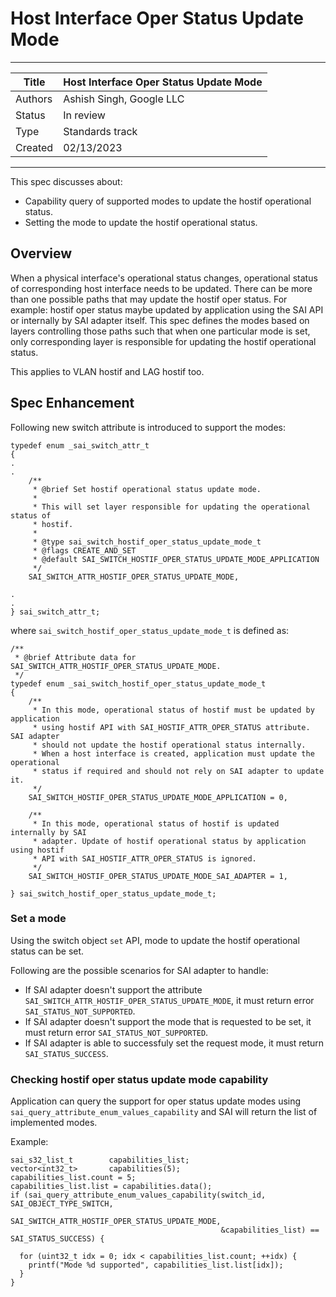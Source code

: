 # Host Interface Oper Status Update Mode
-------------------------------------------------------------------------------
 Title       | Host Interface Oper Status Update Mode
-------------|-----------------------------------------------------------------
 Authors     | Ashish Singh, Google LLC
 Status      | In review
 Type        | Standards track
 Created     | 02/13/2023

-------------------------------------------------------------------------------

This spec discusses about:
- Capability query of supported modes to update the hostif operational status.
- Setting the mode to update the hostif operational status.

## Overview

When a physical interface's operational status changes, operational status of corresponding host interface needs to be updated. There can be more than one possible paths that may update the hostif oper status. For example: hostif oper status maybe updated by application using the SAI API or internally by SAI adapter itself. This spec defines the modes based on layers controlling those paths such that when one particular mode is set, only corresponding layer is responsible for updating the hostif operational status.

This applies to VLAN hostif and LAG hostif too.

## Spec Enhancement

Following new switch attribute is introduced to support the modes:
```
typedef enum _sai_switch_attr_t
{
.
.
    /**
     * @brief Set hostif operational status update mode.
     *
     * This will set layer responsible for updating the operational status of
     * hostif.
     *
     * @type sai_switch_hostif_oper_status_update_mode_t
     * @flags CREATE_AND_SET
     * @default SAI_SWITCH_HOSTIF_OPER_STATUS_UPDATE_MODE_APPLICATION
     */
    SAI_SWITCH_ATTR_HOSTIF_OPER_STATUS_UPDATE_MODE,

.
.
} sai_switch_attr_t;
```

where `sai_switch_hostif_oper_status_update_mode_t` is defined as:
```
/**
 * @brief Attribute data for SAI_SWITCH_ATTR_HOSTIF_OPER_STATUS_UPDATE_MODE.
 */
typedef enum _sai_switch_hostif_oper_status_update_mode_t
{
    /**
     * In this mode, operational status of hostif must be updated by application
     * using hostif API with SAI_HOSTIF_ATTR_OPER_STATUS attribute. SAI adapter
     * should not update the hostif operational status internally.
     * When a host interface is created, application must update the operational
     * status if required and should not rely on SAI adapter to update it.
     */
    SAI_SWITCH_HOSTIF_OPER_STATUS_UPDATE_MODE_APPLICATION = 0,

    /**
     * In this mode, operational status of hostif is updated internally by SAI
     * adapter. Update of hostif operational status by application using hostif
     * API with SAI_HOSTIF_ATTR_OPER_STATUS is ignored.
     */
    SAI_SWITCH_HOSTIF_OPER_STATUS_UPDATE_MODE_SAI_ADAPTER = 1,

} sai_switch_hostif_oper_status_update_mode_t;
```

### Set a mode

Using the switch object `set` API, mode to update the hostif operational status can be set.

Following are the possible scenarios for SAI adapter to handle:
- If SAI adapter doesn't support the attribute `SAI_SWITCH_ATTR_HOSTIF_OPER_STATUS_UPDATE_MODE`, it must return error `SAI_STATUS_NOT_SUPPORTED`.
- If SAI adapter doesn't support the mode that is requested to be set, it must return error `SAI_STATUS_NOT_SUPPORTED`.
- If SAI adapter is able to successfuly set the request mode, it must return `SAI_STATUS_SUCCESS`.

### Checking hostif oper status update mode capability

Application can query the support for oper status update modes using `sai_query_attribute_enum_values_capability` and SAI will return the list of implemented modes.

Example:

```
sai_s32_list_t        capabilities_list;
vector<int32_t>       capabilities(5);
capabilities_list.count = 5;
capabilities_list.list = capabilities.data();
if (sai_query_attribute_enum_values_capability(switch_id, SAI_OBJECT_TYPE_SWITCH,
                                               SAI_SWITCH_ATTR_HOSTIF_OPER_STATUS_UPDATE_MODE,
                                               &capabilities_list) == SAI_STATUS_SUCCESS) {

  for (uint32_t idx = 0; idx < capabilities_list.count; ++idx) {
    printf("Mode %d supported", capabilities_list.list[idx]);
  }
}
```
